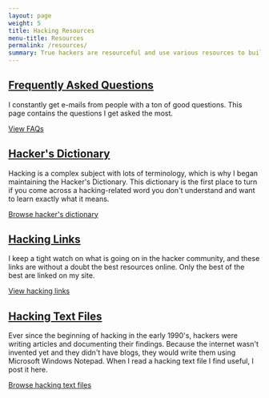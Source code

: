 ```yaml
---
layout: page
weight: 5
title: Hacking Resources
menu-title: Resources
permalink: /resources/
summary: True hackers are resourceful and use various resources to build their knowledge. I have collected some good hacking resources on this page for you to use. Here you can find a whole dictionary of hacking terms, textfiles, links, and more.
---
```

<div class="content-row">
  <h2><a href="/faq" title="Frequently Asked Questions">Frequently Asked Questions</a></h2>
  <p>I constantly get e-mails from people with a ton of good questions. This page contains the questions I get asked the most.</p>
  <a class="pure-button" title="Read frequently asked questions" href="/faq">View FAQs <i class="fa fa-caret-right"></i></a>
</div>


<div class="content-row">
  <h2><a href="/dictionary" title="Hacker's Dictionary">Hacker's Dictionary</a></h2>
  <p>Hacking is a complex subject with lots of terminology, which is why I began maintaining the Hacker's Dictionary. This dictionary is the first place to turn if you come across a hacking-related word you don't understand and want to learn exactly what it means.</p>
  <a class="pure-button" title="Browse hacker's dictionary" href="/dictionary">Browse hacker's dictionary <i class="fa fa-caret-right"></i></a>
</div>


<div class="content-row">
  <h2><a href="/links" title="Hacking Links">Hacking Links</a></h2>
  <p>I keep a tight watch on what is going on in the hacker community, and these links are without a doubt the best resources online. Only the best of the best are linked on my site.</p>
  <a class="pure-button" title="View hacking links" href="/links">View hacking links <i class="fa fa-caret-right"></i></a>
</div>


<div class="content-row">
  <h2><a href="/text-files" title="Hacking Text Files">Hacking Text Files</a></h2>
  <p>Ever since the beginning of hacking in the early 1990's, hackers were writing articles and documenting their findings. Because the internet wasn't invented yet and they didn't have blogs, they would write them using Microsoft Windows Notepad. When I read a hacking text file I find useful, I post it here.</p>
  <a class="pure-button" title="Browse hacking text files" href="/text-files">Browse hacking text files <i class="fa fa-caret-right"></i></a>
</div>
